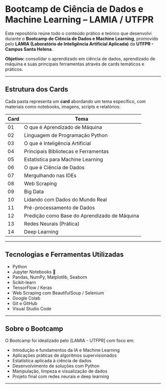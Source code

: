 # Bootcamp de Ciência de Dados e Machine Learning – LAMIA / UTFPR

Este repositório reúne todo o conteúdo prático e teórico que desenvolvi durante o **Bootcamp de Ciência de Dados e Machine Learning**, promovido pelo **LAMIA (Laboratório de Inteligência Artificial Aplicada)** da **UTFPR - Campus Santa Helena**.

**Objetivo:** consolidar o aprendizado em ciência de dados, aprendizado de máquina e suas principais ferramentas através de cards temáticos e práticos.

---

## Estrutura dos Cards

Cada pasta representa um **card** abordando um tema específico, com materiais como notebooks, imagens, scripts e relatórios:

| Card | Tema |
|------|------|
| 01 | O que é Aprendizado de Máquina |
| 02 | Linguagem de Programação Python |
| 03 | O que é Inteligência Artificial |
| 04 | Principais Bibliotecas e Ferramentas |
| 05 | Estatística para Machine Learning |
| 06 | O que é Ciência de Dados |
| 07 | Mergulhando nas IDEs |
| 08 | Web Scraping |
| 09 | Big Data |
| 10 | Lidando com Dados do Mundo Real |
| 11 | Pré-processamento de Dados |
| 12 | Predição como Base do Aprendizado de Máquina |
| 13 | Redes Neurais (Prática) |
| 14 | Deep Learning |


---

## Tecnologias e Ferramentas Utilizadas

- Python 
- Jupyter Notebooks 📓
- Pandas, NumPy, Matplotlib, Seaborn
- Scikit-learn
- TensorFlow / Keras
- Web Scraping com BeautifulSoup / Selenium
- Google Colab
- Git e GitHub
- Visual Studio Code

---

## Sobre o Bootcamp

O Bootcamp foi idealizado pelo [LAMIA - UTFPR] com foco em:

- Introdução e fundamentos da IA e Machine Learning
- Aplicações práticas de algoritmos supervisionados
- Estatística aplicada à ciência de dados
- Desenvolvimento de soluções com Python
- Manipulação, limpeza e visualização de dados
- Projeto final com redes neurais e deep learning

---



